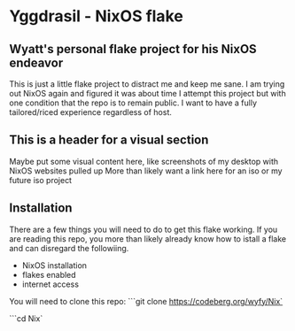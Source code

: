 # Yggdrasil - NixOS flake

## Wyatt's personal flake project for his NixOS endeavor

This is just a little flake project to distract me and keep me sane. I am trying out NixOS again and figured it was about time I attempt this project but with one condition that the repo is to remain public. I want to have a fully tailored/riced experience regardless of host.

## This is a header for a visual section
Maybe put some visual content here, like screenshots of my desktop with NixOS websites pulled up
More than likely want a link here for an iso or my future iso project

## Installation
There are a few things you will need to do to get this flake working. If you are reading this repo, you more than likely already know how to istall a flake and can disregard the followiing.

* NixOS installation
* flakes enabled
* internet access

You will need to clone this repo:
```git clone https://codeberg.org/wyfy/Nix`

```cd Nix`
